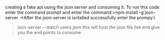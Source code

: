 creating a fake api using the json server and consuming it.
To run this code 
enter the command prompt and enter the command:>npm install -g json-server
->After the json-server is isntalled successfully enter the prompy:\
>json-server --watch users.json
>this will host the json file live and give you the end points to consume
